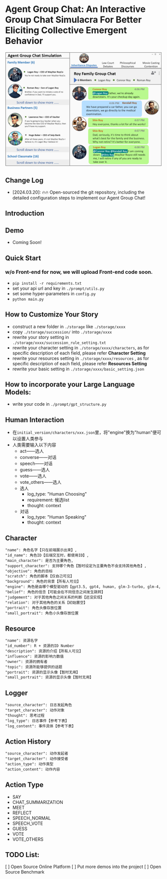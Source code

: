 
# Agent Group Chat: An Interactive Group Chat Simulacra For Better Eliciting Collective Emergent Behavior

<img src="figures/headfigure.png">

## Change Log
- [2024.03.20]: 🔥🔥 Open-sourced the git repository, including the detailed configuration steps to implement our Agent Group Chat!

## Introduction

## Demo
- Coming Soon!

## Quick Start
### w/o Front-end for now, we will upload Front-end code soon.
- `pip install -r requirements.txt`
- set your api url and key in `./prompt/utils.py`
- set some hyper-parameters in `config.py`
- `python main.py`

## How to Customize Your Story
- construct a new folder in `./storage` like `./storage/xxxx` 
- copy `./storage/succession/` into `./storage/xxxx` 
- rewrite your story setting in `./storage/xxxx/succession_rule_setting.txt`
- rewrite your character setting in `./storage/xxxx/characters`, as for specific description of each field, please refer **Character Setting** 
- rewrite your resources setting in `./storage/xxxx/resources` , as for specific description of each field, please refer **Resources Setting** 
- rewrite your basic setting in `./storage/xxxx/basic_setting.json`

## How to incorporate your Large Language Models:
- write your code in `./prompt/gpt_structure.py`

## Human Interaction
- 在`initial_version/characters/xxx.json`里，将"engine"换为"human"便可以设置人类参与
- 人类需要输入以下内容
  - act——选人
  - converse——对话
  - speech——对话
  - guess——选人
  - vote——选人
  - vote_others——选人
  - 选人
    - log_type: "Human Choosing"
    - requirement: 候选list
    - thought: context
  - 对话
    - log_type: "Human Speaking"
    - thought: context

## Character
```markdown
"name": 角色名字【只在前端展示出来】,
"id_name": 角色ID【后端交互时，都使用ID】,
"main_character": 是否为主要角色,
"support_character": 支持哪个角色【暂时设定为主要角色不会支持其他角色】,
"objective": 角色的目标
"scratch": 角色的脚本【仅自己可见】
"background": 角色的背景【所有人可见】
"engine": 角色是由哪个模型驱动的【gpt3.5, gpt4, human, glm-3-turbo, glm-4, hunyuan-chatpro, hunyuan-chatstd, huggingface上的模型参数(THUDM/chatglm3-6b-32k)】
"belief": 角色的信念【可能会在不同信念之间发生跳转】
"judgement": 对于其他角色之间关系的判断【还没实现】
"relation": 对于其他角色的关系【初始置空】
"portrait": 角色头像存放位置
"small_portrait": 角色小头像存放位置
```

## Resource
```markdown
"name": 资源名字
"id_number": R + 资源的ID Number
"description": 资源的介绍【所有人可见】
"influence": 资源的影响力数值
"owner": 资源的拥有者
"topic": 资源所能够提供的话题
"portrait": 资源的显示头像【暂时无用】
"small_portrait": 资源的显示头像【暂时无用】
```

## Logger
```markdown
"source_character": 日志发起角色
"target_character": 动作对象
"thought": 思考过程
"log_type": 日志事件【参考下表】
"log_content": 事件具体【参考下表】
```

## Action History
```markdown
"source_character": 动作发起者
"target_character": 动作接受者
"action_type": 动作类型
"action_content": 动作内容
```

## Action Type
- SAY
- CHAT_SUMMARIZATION
- MEET
- REFLECT
- SPEECH_NORMAL
- SPEECH_VOTE
- GUESS
- VOTE
- VOTE_OTHERS

## TODO List:
[ ] Open Source Online Platform
[ ] Put more demos into the project
[ ] Open Source Benchmark
